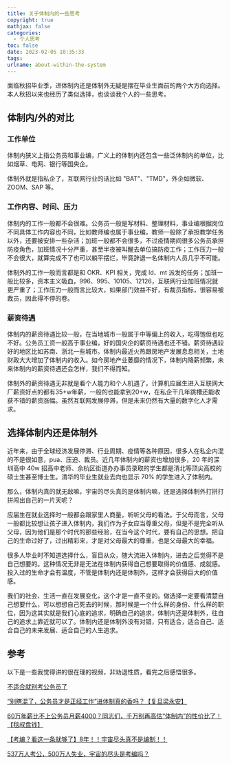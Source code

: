 ```yaml
---
title: 关于体制内的一些思考
copyright: true
mathjax: false
categories:
  - 个人思考
toc: false
date: 2023-02-05 10:35:33
tags:
urlname: about-within-the-system
---
```


面临秋招毕业季，进体制内还是体制外无疑是摆在毕业生面前的两个大方向选择。本人秋招以来也经历了类似选择，也谈谈我个人的一些思考。<!--more-->

## 体制内/外的对比

### 工作单位

体制内狭义上指公务员和事业编，广义上的体制内还包含一些泛体制内的单位，比如烟草、电网、银行等国央企。

体制外就是指私企了，互联网行业的话比如 "BAT"、"TMD"，外企如微软、ZOOM、SAP 等。

### 工作内容、时间、压力

体制内的工作一般都不会很难。公务员一般是写材料、整理材料，事业编根据岗位不同具体工作内容也不同，比如教师编也属于事业编，教师一般除了承担教学任务以外，还要被安排一些杂活；加班一般都不会很多，不过疫情期间很多公务员承担防疫角色，加班情况十分严重，甚至半夜被叫醒去单位搞防疫工作；工作压力一般不会很大，就算完成不了也可以躺平摆烂，毕竟辞退一名体制内人员几乎不可能。

体制外的工作一般而言都是和 OKR、KPI 相关，完成 ld、mt 派发的任务；加班一般比较多，资本主义吸血，996、995、10105、12126，互联网行业加班情况就更严重了；工作压力一般而言比较大，如果部门效益不好，有裁员指标，很容易被裁员，因此得不停的卷。

### 薪资待遇

体制内的薪资待遇比较一般，在当地城市一般属于中等偏上的收入，吃得饱但也吃不好。公务员工资一般高于事业编，好的国央企的薪资待遇也还不错。薪资待遇较好的地区比如苏南、浙北一些城市。体制内最近火热跟房地产发展息息相关，土地财政大大增加了体制内的收入。如今房地产业萎靡的情况下，体制内降薪频繁，未来体制内的薪资待遇还会怎样，我们不得而知。

体制外的薪资待遇无非就是看个人能力和个人机遇了，计算机应届生进入互联网大厂薪资好点的都有35+w年薪，一般的也能拿到20+w，在私企干几年跳槽还能收获不错的薪资涨幅。虽然互联网发展停滞，但是未来仍然有大量的数字化人才需求。

## 选择体制内还是体制外

近年来，由于全球经济发展停滞、行业周期、疫情等各种原因，很多人在私企内混的不是很如意，pua、压迫、裁员。近几年体制内的薪资也增加很多，20 年的深圳高中 40w 招高中老师、余杭区街道办办事员录取的学生都是清北等顶尖高校的硕士生甚至博士生。清华的毕业生就业去向也显示 70% 的学生进入了体制内。

那么，体制内真的就无敌嘛，宇宙的尽头真的是体制内嘛，还是选择体制外打拼打拼闯出自己的一片天呢？

应届生在就业选择时一般都会跟家里人商量，听听父母的看法。于父母而言，父母一般都比较想让孩子进入体制内，我们作为子女应当尊重父母，但是不是完全听从父母，因为他们是那个时代的那些经验，在当今这个时代，要有自己的思想。把自己的生命过好了，过出精彩来，才是对父母最大的尊重，也是父母最大的幸福。

很多人毕业时不知道选择什么，盲目从众，随大流进入体制内，进去之后觉得不是自己想要的。这种情况无非是无法在体制内获得自己想要取得的价值感、成就感。投入过的生命才会有温度，不管是体制内还是体制外，这样才会获得巨大的价值感。

我们的社会、生活一直在发展变化，这个才是一直不变的。做选择一定要看清楚自己想要什么，可以想想自己死去的时候，那时候是一个什么样的身份、什么样的职位，因为这其实就是我们心底的追求，明确自己的追求，体制内还是体制外，往自己的追求上靠近就可以了。体制内还是体制外没有对错，只有适合，适合自己、适合自己的未来发展、适合自己的人生追求。

## 参考

以下是一些我觉得讲的很在理的视频，非劝退性质，看完之后感悟很多。

[不适合就别考公务员了](https://www.bilibili.com/video/BV1JT41117Lx/?share_source=copy_web&vd_source=0ee37b99b6275b36190f1dd4aff8f80a)

[“别瞎混了，公务员才是正经工作”进体制真的香吗？【复旦梁永安】](https://www.bilibili.com/video/BV1Ga4y1p7Tw/?share_source=copy_web&vd_source=0ee37b99b6275b36190f1dd4aff8f80a)

[60万年薪比不上公务员月薪4000？同志们，千万别再高估“体制内”的性价比了！【毯叔盘钱】](https://www.bilibili.com/video/BV1RS4y1d7R9/?share_source=copy_web&vd_source=0ee37b99b6275b36190f1dd4aff8f80a)

[【考编？看这一条就够了】8年！！宇宙尽头真不是编制！！](https://www.bilibili.com/video/BV1CM4y1F7PN/?share_source=copy_web&vd_source=0ee37b99b6275b36190f1dd4aff8f80a)

[537万人考公，500万人失业，宇宙的尽头是考编吗？](https://www.bilibili.com/video/BV1VY4y1A7XM/?share_source=copy_web&vd_source=0ee37b99b6275b36190f1dd4aff8f80a) 
